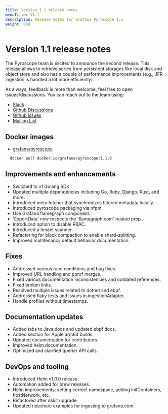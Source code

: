 ```yaml
---
title: Version 1.1 release notes
menuTitle: V1.1
description: Release notes for Grafana Pyroscope 1.1
weight: 850
---
```


# Version 1.1 release notes

The Pyroscope team is excited to announce the second release. This release allows to retrieve series from persistent storages like local disk and object store and also has a couple of performance improvements (e.g., JFR ingestion is handled a lot more efficiently).

As always, feedback is more than welcome, feel free to open issues/discussions.
You can reach out to the team using:

- [Slack](https://grafana.slack.com/archives/C047CCW6YM8)
- [Github Discussions](https://github.com/grafana/pyroscope/discussions)
- [Github Issues](https://github.com/grafana/pyroscope/issues)
- [Mailing List](https://groups.google.com/g/pyroscope-team)

## Docker images

- [grafana/pyroscope](https://hub.docker.com/r/grafana/pyroscope/tags)

```bash
  docker pull docker.io/grafana/pyroscope:1.1.0
```

## Improvements and enhancements

- Switched to v1 Golang SDK.
- Updated multiple dependencies including Go, Ruby, Django, Rust, and more.
- Introduced meta fetcher that synchronizes filtered metadata locally.
- Introduced pyroscope packaging via nfpm.
- Use Grafana flamegraph component.
- 'ExportData' now respects the 'flamegraph.com' related prop.
- Introduced option to disable RBAC.
- Introduced a tenant scanner.
- Refactoring for block compaction to enable shard-splitting.
- Improved multitenancy default behavior documentation.

## Fixes

- Addressed various race conditions and bug fixes.
- Improved URL handling and pprof merges.
- Fixed various documentation inconsistencies and outdated references.
- Fixed broken links.
- Resolved multiple issues related to dotnet and ebpf.
- Addressed flaky tests and issues in ingestionAdapter.
- Handle profiles without timestamps.

## Documentation updates

- Added tabs to Java docs and updated ebpf docs.
- Added section for Apple arm64 builds.
- Updated documentation for contributors.
- Improved helm documentation.
- Optimized and clarified querier API calls.

## DevOps and tooling

- Introduced Helm v1.0.0 release.
- Automation added for brew releases.
- Helm improvements: setting correct namespace, adding initContainers, hostNetwork, etc.
- Refactored after dskit upgrade.
- Updated rideshare examples for ingesting to grafana.com.